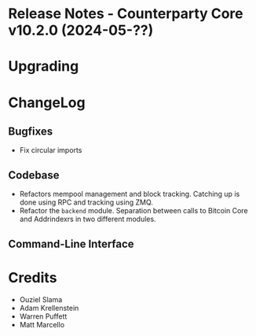# Release Notes - Counterparty Core v10.2.0 (2024-05-??)


# Upgrading


# ChangeLog

## Bugfixes
* Fix circular imports

## Codebase
* Refactors mempool management and block tracking. Catching up is done using RPC and tracking using ZMQ.
* Refactor the `backend` module. Separation between calls to Bitcoin Core and Addrindexrs in two different modules.

## Command-Line Interface


# Credits
* Ouziel Slama
* Adam Krellenstein
* Warren Puffett
* Matt Marcello
